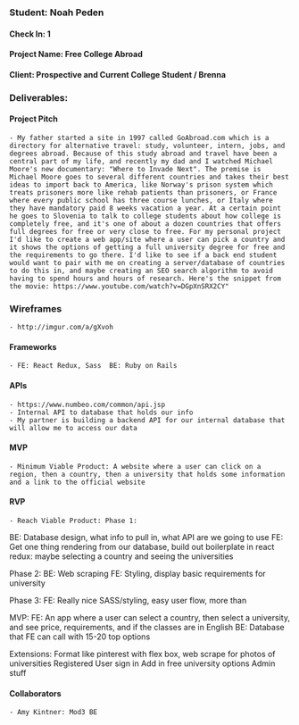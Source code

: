 ### Student: Noah Peden

#### Check In: 1

#### Project Name: Free College Abroad

#### Client: Prospective and Current College Student / Brenna

### Deliverables:

#### Project Pitch
    - My father started a site in 1997 called GoAbroad.com which is a directory for alternative travel: study, volunteer, intern, jobs, and degrees abroad. Because of this study abroad and travel have been a central part of my life, and recently my dad and I watched Michael Moore's new documentary: "Where to Invade Next". The premise is Michael Moore goes to several different countries and takes their best ideas to import back to America, like Norway's prison system which treats prisoners more like rehab patients than prisoners, or France where every public school has three course lunches, or Italy where they have mandatory paid 8 weeks vacation a year. At a certain point he goes to Slovenia to talk to college students about how college is completely free, and it's one of about a dozen countries that offers full degrees for free or very close to free. For my personal project I'd like to create a web app/site where a user can pick a country and it shows the options of getting a full university degree for free and the requirements to go there. I'd like to see if a back end student would want to pair with me on creating a server/database of countries to do this in, and maybe creating an SEO search algorithm to avoid having to spend hours and hours of research. Here's the snippet from the movie: https://www.youtube.com/watch?v=DGpXnSRX2CY"

### Wireframes
    - http://imgur.com/a/gXvoh

#### Frameworks
    - FE: React Redux, Sass  BE: Ruby on Rails

#### APIs
    - https://www.numbeo.com/common/api.jsp
    - Internal API to database that holds our info
    - My partner is building a backend API for our internal database that will allow me to access our data

#### MVP
    - Minimum Viable Product: A website where a user can click on a region, then a country, then a university that holds some information and a link to the official website

#### RVP
    - Reach Viable Product: Phase 1:
BE: Database design, what info to pull in, what API are we going to use
FE: Get one thing rendering from our database, build out boilerplate in react redux: maybe selecting a country and seeing the universities

Phase 2:
BE: Web scraping
FE: Styling, display basic requirements for university

Phase 3:
FE: Really nice SASS/styling, easy user flow, more than

MVP:
FE: An app where a user can select a country, then select a university, and see price, requirements, and if the classes are in English
BE: Database that FE can call with 15-20 top options


Extensions:
Format like pinterest with flex box, web scrape for photos of universities
Registered User sign in
Add in free university options
Admin stuff

#### Collaborators
    - Amy Kintner: Mod3 BE
